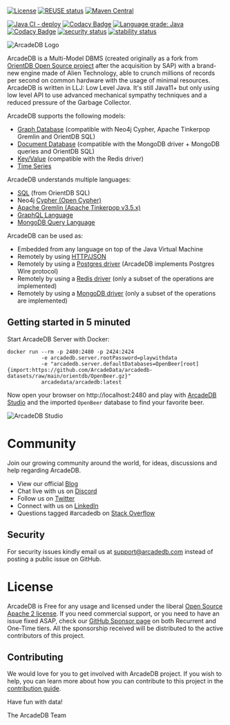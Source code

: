 [![License](https://img.shields.io/badge/License-Apache%202.0-green.svg)](https://opensource.org/licenses/Apache-2.0)
[![REUSE status](https://api.reuse.software/badge/github.com/ArcadeData/arcadedb)](https://api.reuse.software/info/github.com/ArcadeData/arcadedb)
[![Maven Central](https://maven-badges.herokuapp.com/maven-central/com.arcadedb/arcadedb-parent/badge.svg)](https://maven-badges.herokuapp.com/maven-central/com.arcadedb/arcadedb-parent)

[![Java CI - deploy](https://github.com/ArcadeData/arcadedb/actions/workflows/mvn-deploy.yml/badge.svg)](https://github.com/ArcadeData/arcadedb/actions/workflows/mvn-deploy.yml)
[![Codacy Badge](https://app.codacy.com/project/badge/Coverage/1f971260db1e46638bd3fd91e3ebf668)](https://www.codacy.com/gh/ArcadeData/arcadedb/dashboard?utm_source=github.com&utm_medium=referral&utm_content=ArcadeData/arcadedb&utm_campaign=Badge_Coverage)
[![Language grade: Java](https://img.shields.io/lgtm/grade/java/g/ArcadeData/arcadedb.svg?logo=lgtm&logoWidth=18)](https://lgtm.com/projects/g/ArcadeData/arcadedb/context:java)
[![Codacy Badge](https://api.codacy.com/project/badge/Grade/d40cc721f39b49eb81408307960f145b)](https://app.codacy.com/gh/ArcadeData/arcadedb?utm_source=github.com&utm_medium=referral&utm_content=ArcadeData/arcadedb&utm_campaign=Badge_Grade_Settings)
[![security status](https://www.meterian.io/badge/gh/ArcadeData/arcadedb/security?branch=main)](https://www.meterian.io/report/gh/ArcadeData/arcadedb)
[![stability status](https://www.meterian.io/badge/gh/ArcadeData/arcadedb/stability?branch=main)](https://www.meterian.io/report/gh/ArcadeData/arcadedb)

![ArcadeDB Logo](https://arcadedb.com/assets/images/arcadedb-logo.png)

ArcadeDB is a Multi-Model DBMS (created originally as a fork from [OrientDB Open Source project](https://github.com/orientechnologies/orientdb) after the acquisition by SAP) with a brand-new engine made of Alien Technology, able to crunch millions of records per second on common hardware with the usage of
minimal resources. ArcadeDB is written in LLJ: Low Level Java. It's still Java11+ but only using low level API to use advanced
mechanical sympathy techniques and a reduced pressure of the Garbage Collector.

ArcadeDB supports the following models:
- [Graph Database](https://docs.arcadedb.com#Graph-Model) (compatible with Neo4j Cypher, Apache Tinkerpop Gremlin and OrientDB SQL)
- [Document Database](https://docs.arcadedb.com#Document-Model) (compatible with the MongoDB driver + MongoDB queries and OrientDB SQL)
- [Key/Value](https://docs.arcadedb.com#KeyValue-Model) (compatible with the Redis driver)
- [Time Series](https://docs.arcadedb.com#TimeSeries-Model)

ArcadeDB understands multiple languages:
- [SQL](https://docs.arcadedb.com#SQL) (from OrientDB SQL)
- Neo4j [Cypher (Open Cypher)](https://docs.arcadedb.com#Cypher)
- [Apache Gremlin (Apache Tinkerpop v3.5.x)](https://docs.arcadedb.com#Gremlin-API)
- [GraphQL Language](https://docs.arcadedb.com#GraphQL)
- [MongoDB Query Language](https://docs.arcadedb.com#MongoDB-API)

ArcadeDB can be used as:
- Embedded from any language on top of the Java Virtual Machine
- Remotely by using [HTTP/JSON](https://docs.arcadedb.com#HTTP-API)
- Remotely by using a [Postgres driver](https://docs.arcadedb.com#Postgres-Driver) (ArcadeDB implements Postgres Wire protocol)
- Remotely by using a [Redis driver](https://docs.arcadedb.com#Redis-API) (only a subset of the operations are implemented)
- Remotely by using a [MongoDB driver](https://docs.arcadedb.com#MongoDB-API) (only a subset of the operations are implemented)

## Getting started in 5 minuted

Start ArcadeDB Server with Docker:

```
docker run --rm -p 2480:2480 -p 2424:2424
           -e arcadedb.server.rootPassword=playwithdata
           -e "arcadedb.server.defaultDatabases=OpenBeer[root]{import:https://github.com/ArcadeData/arcadedb-datasets/raw/main/orientdb/OpenBeer.gz}"
           arcadedata/arcadedb:latest
```

Now open your browser on http://localhost:2480 and play with [ArcadeDB Studio](https://docs.arcadedb.com/#_studio) and the imported `OpenBeer` database to find your favorite beer.

![ArcadeDB Studio](https://arcadedb.com/assets/images/openbeer-demo-graph.png)

# Community

Join our growing community around the world, for ideas, discussions and help regarding ArcadeDB.

- View our official [Blog](https://blog.arcadedb.com/)
- Chat live with us on [Discord](https://discord.com/channels/883057780553052180/883057780553052184)
- Follow us on [Twitter](https://twitter.com/arcade_db)
- Connect with us on [LinkedIn](https://www.linkedin.com/products/arcadedb)
- Questions tagged #arcadedb on [Stack Overflow](https://stackoverflow.com/questions/tagged/arcadedb)

## Security

For security issues kindly email us at support@arcadedb.com instead of posting a public issue on GitHub.

# License

ArcadeDB is Free for any usage and licensed under the liberal [Open Source Apache 2 license](LICENSE). If you need commercial support, or you need to have an issue fixed ASAP, check our [GitHub Sponsor page](https://github.com/sponsors/ArcadeData) on both Recurrent and One-Time tiers. All the sponsorship received will be distributed to the active contributors of this project.

## Contributing

We would love for you to get involved with ArcadeDB project. If you wish to help, you can learn more about how you can contribute to this project in the [contribution guide](CONTRIBUTING.md).

Have fun with data!

The ArcadeDB Team
